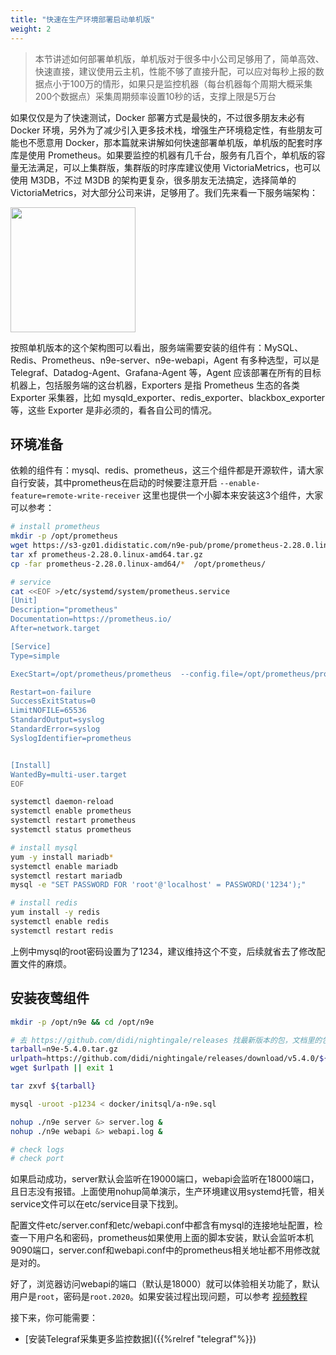 ```yaml
---
title: "快速在生产环境部署启动单机版"
weight: 2
---
```


> 本节讲述如何部署单机版，单机版对于很多中小公司足够用了，简单高效、快速直接，建议使用云主机，性能不够了直接升配，可以应对每秒上报的数据点小于100万的情形，如果只是监控机器（每台机器每个周期大概采集200个数据点）采集周期频率设置10秒的话，支撑上限是5万台

如果仅仅是为了快速测试，Docker 部署方式是最快的，不过很多朋友未必有 Docker 环境，另外为了减少引入更多技术栈，增强生产环境稳定性，有些朋友可能也不愿意用 Docker，那本篇就来讲解如何快速部署单机版，单机版的配套时序库是使用 Prometheus。如果要监控的机器有几千台，服务有几百个，单机版的容量无法满足，可以上集群版，集群版的时序库建议使用 VictoriaMetrics，也可以使用 M3DB，不过 M3DB 的架构更复杂，很多朋友无法搞定，选择简单的 VictoriaMetrics，对大部分公司来讲，足够用了。我们先来看一下服务端架构：

<img src="/install/standalone.png" width="200" />

按照单机版本的这个架构图可以看出，服务端需要安装的组件有：MySQL、Redis、Prometheus、n9e-server、n9e-webapi，Agent 有多种选型，可以是 Telegraf、Datadog-Agent、Grafana-Agent 等，Agent 应该部署在所有的目标机器上，包括服务端的这台机器，Exporters 是指 Prometheus 生态的各类 Exporter 采集器，比如 mysqld_exporter、redis_exporter、blackbox_exporter 等，这些 Exporter 是非必须的，看各自公司的情况。

## 环境准备

依赖的组件有：mysql、redis、prometheus，这三个组件都是开源软件，请大家自行安装，其中prometheus在启动的时候要注意开启 `--enable-feature=remote-write-receiver` 这里也提供一个小脚本来安装这3个组件，大家可以参考：

```bash
# install prometheus
mkdir -p /opt/prometheus
wget https://s3-gz01.didistatic.com/n9e-pub/prome/prometheus-2.28.0.linux-amd64.tar.gz -O prometheus-2.28.0.linux-amd64.tar.gz
tar xf prometheus-2.28.0.linux-amd64.tar.gz
cp -far prometheus-2.28.0.linux-amd64/*  /opt/prometheus/

# service 
cat <<EOF >/etc/systemd/system/prometheus.service
[Unit]
Description="prometheus"
Documentation=https://prometheus.io/
After=network.target

[Service]
Type=simple

ExecStart=/opt/prometheus/prometheus  --config.file=/opt/prometheus/prometheus.yml --storage.tsdb.path=/opt/prometheus/data --web.enable-lifecycle --enable-feature=remote-write-receiver --query.lookback-delta=2m 

Restart=on-failure
SuccessExitStatus=0
LimitNOFILE=65536
StandardOutput=syslog
StandardError=syslog
SyslogIdentifier=prometheus


[Install]
WantedBy=multi-user.target
EOF

systemctl daemon-reload
systemctl enable prometheus
systemctl restart prometheus
systemctl status prometheus

# install mysql
yum -y install mariadb*
systemctl enable mariadb
systemctl restart mariadb
mysql -e "SET PASSWORD FOR 'root'@'localhost' = PASSWORD('1234');"

# install redis
yum install -y redis
systemctl enable redis
systemctl restart redis
```

上例中mysql的root密码设置为了1234，建议维持这个不变，后续就省去了修改配置文件的麻烦。

## 安装夜莺组件

```bash
mkdir -p /opt/n9e && cd /opt/n9e

# 去 https://github.com/didi/nightingale/releases 找最新版本的包，文档里的包地址可能已经不是最新的了
tarball=n9e-5.4.0.tar.gz
urlpath=https://github.com/didi/nightingale/releases/download/v5.4.0/${tarball}
wget $urlpath || exit 1

tar zxvf ${tarball}

mysql -uroot -p1234 < docker/initsql/a-n9e.sql

nohup ./n9e server &> server.log &
nohup ./n9e webapi &> webapi.log &

# check logs
# check port
```

如果启动成功，server默认会监听在19000端口，webapi会监听在18000端口，且日志没有报错。上面使用nohup简单演示，生产环境建议用systemd托管，相关service文件可以在etc/service目录下找到。


配置文件etc/server.conf和etc/webapi.conf中都含有mysql的连接地址配置，检查一下用户名和密码，prometheus如果使用上面的脚本安装，默认会监听本机9090端口，server.conf和webapi.conf中的prometheus相关地址都不用修改就是对的。

好了，浏览器访问webapi的端口（默认是18000）就可以体验相关功能了，默认用户是`root`，密码是`root.2020`。如果安装过程出现问题，可以参考 [视频教程](https://www.bilibili.com/video/BV1HL4y1H7Yc/) 

接下来，你可能需要：

- [安装Telegraf采集更多监控数据]({{%relref "telegraf"%}})


